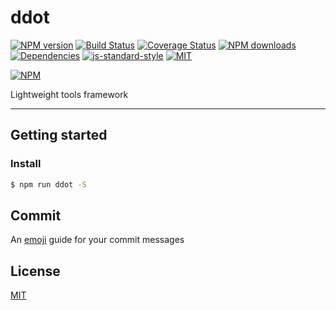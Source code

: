 # ddot
[![NPM version](https://img.shields.io/npm/v/ddot.svg?style=flat)](https://npmjs.org/package/ddot)
[![Build Status](https://img.shields.io/travis/Jetsly/ddot.svg?style=flat)](https://travis-ci.org/Jetsly/ddot)
[![Coverage Status](https://img.shields.io/coveralls/Jetsly/ddot.svg?style=flat)](https://coveralls.io/r/Jetsly/ddot)
[![NPM downloads](http://img.shields.io/npm/dm/ddot.svg?style=flat)](https://npmjs.org/package/ddot)
[![Dependencies](https://david-dm.org/Jetsly/ddot/status.svg)](https://david-dm.org/Jetsly/ddot)
[![js-standard-style](https://img.shields.io/badge/code%20style-standard-brightgreen.svg)](http://standardjs.com)
[![MIT](https://img.shields.io/dub/l/vibe-d.svg?style=flat-square)](http://opensource.org/licenses/MIT)

[![NPM](https://nodei.co/npm/ddot.png?downloads=true&downloadRank=true&stars=true)](https://nodei.co/npm/ddot/)

Lightweight tools framework 

---
## Getting started

### Install
```bash
$ npm run ddot -S
```

## Commit
An [emoji](https://www.webpagefx.com/tools/emoji-cheat-sheet/) guide for your commit messages

## License
[MIT](https://tldrlegal.com/license/mit-license)
